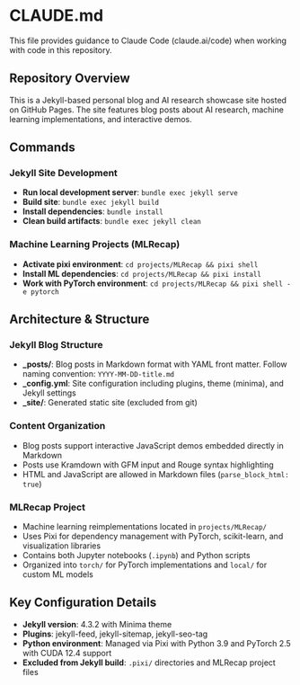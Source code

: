 # CLAUDE.md

This file provides guidance to Claude Code (claude.ai/code) when working with code in this repository.

## Repository Overview

This is a Jekyll-based personal blog and AI research showcase site hosted on GitHub Pages. The site features blog posts about AI research, machine learning implementations, and interactive demos.

## Commands

### Jekyll Site Development
- **Run local development server**: `bundle exec jekyll serve`
- **Build site**: `bundle exec jekyll build`
- **Install dependencies**: `bundle install`
- **Clean build artifacts**: `bundle exec jekyll clean`

### Machine Learning Projects (MLRecap)
- **Activate pixi environment**: `cd projects/MLRecap && pixi shell`
- **Install ML dependencies**: `cd projects/MLRecap && pixi install`
- **Work with PyTorch environment**: `cd projects/MLRecap && pixi shell -e pytorch`

## Architecture & Structure

### Jekyll Blog Structure
- **_posts/**: Blog posts in Markdown format with YAML front matter. Follow naming convention: `YYYY-MM-DD-title.md`
- **_config.yml**: Site configuration including plugins, theme (minima), and Jekyll settings
- **_site/**: Generated static site (excluded from git)

### Content Organization
- Blog posts support interactive JavaScript demos embedded directly in Markdown
- Posts use Kramdown with GFM input and Rouge syntax highlighting
- HTML and JavaScript are allowed in Markdown files (`parse_block_html: true`)

### MLRecap Project
- Machine learning reimplementations located in `projects/MLRecap/`
- Uses Pixi for dependency management with PyTorch, scikit-learn, and visualization libraries
- Contains both Jupyter notebooks (`.ipynb`) and Python scripts
- Organized into `torch/` for PyTorch implementations and `local/` for custom ML models

## Key Configuration Details

- **Jekyll version**: 4.3.2 with Minima theme
- **Plugins**: jekyll-feed, jekyll-sitemap, jekyll-seo-tag
- **Python environment**: Managed via Pixi with Python 3.9 and PyTorch 2.5 with CUDA 12.4 support
- **Excluded from Jekyll build**: `.pixi/` directories and MLRecap project files